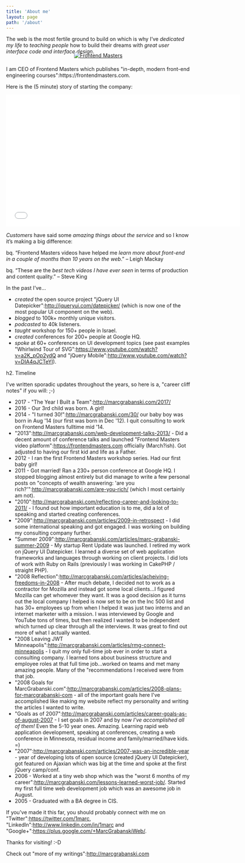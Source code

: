```yaml
---
title: 'About me'
layout: page
path: '/about'
---
```


The web is the most fertile ground to build on which is why I’ve _dedicated my life_ to _teaching people_ how to build their dreams with _great user interface code and interface design_.

<div style="text-align: center; margin-top:-20px; padding-top: 0; padding-bottom: 20px;"><a href="http://frontendmasters.com"><img src="https://static.frontendmasters.com/assets/brand/logos/full.png" alt="Frontend Masters" /></a></div>
I am CEO of Frontend Masters which publishes "in-depth, modern front-end engineering courses":https://frontendmasters.com.

Here is the (5 minute) story of starting the company:

<iframe src="//fast.wistia.net/embed/iframe/nz94zo70ss?videoFoam=true" allowtransparency="true" frameborder="0" scrolling="no" class="wistia_embed" name="wistia_embed" allowfullscreen mozallowfullscreen webkitallowfullscreen oallowfullscreen msallowfullscreen width="640" height="360"></iframe><script src="//fast.wistia.net/assets/external/iframe-api-v1.js"></script>

_Customers_ have said some _amazing things about the service_ and so I know it’s making a big difference:

bq. “Frontend Masters videos have helped me _learn more about front-end in a couple of months than 10 years on the web_.” – Leigh Mackay

bq. “These are the _best tech videos I have ever seen_ in terms of production and content quality.” – Steve King

In the past I’ve…

- _created_ the open source project "jQuery UI Datepicker":http://jqueryui.com/datepicker/ (which is now one of the most popular UI component on the web).
- _blogged_ to 100k+ monthly unique visitors.
- _podcasted_ to 40k listeners.
- _taught_ workshop for 150+ people in Israel.
- _created_ conferences for 200+ people at Google HQ.
- _spoke_ at 60+ conferences on UI development topics (see past examples "Whirlwind Tour of SVG":https://www.youtube.com/watch?v=a2K_pOp2ydQ and "jQuery Mobile":http://www.youtube.com/watch?v=DIA4qJCTeYI).

h2. Timeline

I've written sporadic updates throughout the years, so here is a, "career cliff notes" if you will: ;-)

- 2017 - "The Year I Built a Team":http://marcgrabanski.com/2017/
- 2016 - Our 3rd child was born. A girl!
- 2014 - "I turned 30!":http://marcgrabanski.com/30/ our baby boy was born in Aug '14 (our first was born in Dec '12). I quit consulting to work on Frontend Masters fulltime mid '14.
- "2013":http://marcgrabanski.com/web-development-talks-2013/ - Did a decent amount of conference talks and launched "Frontend Masters video platform":https://frontendmasters.com officially (March?ish). Got adjusted to having our first kid and life as a Father.
- 2012 - I ran the first Frontend Masters workshop series. Had our first baby girl!
- 2011 - Got married! Ran a 230+ person conference at Google HQ. I stopped blogging almost entirely but did manage to write a few personal posts on "concepts of wealth answering: 'are you rich?'":http://marcgrabanski.com/are-you-rich/ (which I most certainly am not).
- "2010":http://marcgrabanski.com/reflecting-career-and-looking-to-2011/ - I found out how important education is to me, did a lot of speaking and started creating conferences.
- "2009":http://marcgrabanski.com/articles/2009-in-retrospect - I did some international speaking and got engaged. I was working on building my consulting company further.
- "Summer 2009":http://marcgrabanski.com/articles/marc-grabanski-summer-2009 - My startup Rent Update was launched. I retired my work on jQuery UI Datepicker. I learned a diverse set of web application frameworks and languages through working on client projects. I did lots of work with Ruby on Rails (previously I was working in CakePHP / straight PHP).
- "2008 Reflection":http://marcgrabanski.com/articles/acheiving-freedoms-in-2008 - After much debate, I decided not to work as a contractor for Mozilla and instead got some local clients...I figured Mozilla can get whomever they want. It was a good decision as it turns out the local company I helped is now set to be on the Inc 500 list and has 30+ employees up from when I helped it was just two interns and an internet marketer with a mission. I was interviewed by Google and YouTube tons of times, but then realized I wanted to be independent which turned up clear through all the interviews. It was great to find out more of what I actually wanted.
- "2008 Leaving JWT Minneapolis":http://marcgrabanski.com/articles/rmg-connect-minneapolis - I quit my only full-time job ever in order to start a consulting company. I learned tons about business structure and employee roles at that full time job...worked on teams and met many amazing people. Many of the "recommendations I received were from that job.
- "2008 Goals for MarcGrabanski.com":http://marcgrabanski.com/articles/2008-plans-for-marcgrabanski-com - all of the important goals here I've accomplished like making my website reflect my personality and writing the articles I wanted to write.
- "Goals as of 2007":http://marcgrabanski.com/articles/career-goals-as-of-august-2007 - I set goals in 2007 and by now _I've accomplished all of them!_ Even the 5-10 year ones. Amazing. Learning rapid web application development, speaking at conferences, creating a web conference in Minnesota, residual income and family/married/have kids. =)
- "2007":http://marcgrabanski.com/articles/2007-was-an-incredible-year - year of developing lots of open source (created jQuery UI Datepicker), got featured on Ajaxian which was big at the time and spoke at the first jQuery camp/conf.
- 2006 - Worked at a tiny web shop which was the "worst 6 months of my career":http://marcgrabanski.com/lessons-learned-worst-job/. Started my first full time web development job which was an awesome job in August.
- 2005 - Graduated with a BA degree in CIS.

If you've made it this far, you should probably connect with me on "Twitter":https://twitter.com/1marc, "LinkedIn":http://www.linkedin.com/in/1marc and "Google+":https://plus.google.com/+MarcGrabanskiWeb/.

Thanks for visiting! :-D

Check out "more of my writings":http://marcgrabanski.com
